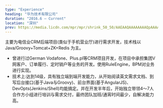 ```yaml
---
type: "Experience"
heading: "华为技术有限公司"
duration: "2016.6 – Current"
location: "深圳"
prev: https://media.licdn.com/mpr/mpr/shrink_50_50/AAEAAQAAAAAAAAQpAAAAJDIzYzZlYjU3LTQxY2YtNGY4MS05ODQ4LTcyNmE3MWVjZDcxMQ.png
---
```


主要为电信业CRM后端项目(类似于手机营业厅)进行需求开发，技术栈以 Java/Groovy+Tomcat+ZK+Redis 为主。

* 曾进行过German Vodafone、Plus.pl等CRM项目开发，在项目中承担集团V网客户、订单履行、定时销户等业务的开发。使用RuleEngine，BPM对业务进行实现。
* 技术上:达到14级，具有独立端到端开发能力，从开始阅读英文需求文档、到写后台接口(基于Java与Groovy)、前台界面(基于AngularJS)、DevOpts(Jenkins/Shell)均能搞定。并在开发半年后，开始独立带领4～7人合作方小组进行培训与需求交付，最终团队加班/通宵时间最少，自解决能力高。